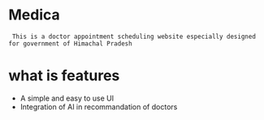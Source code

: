
# Medica
` This is a doctor appointment scheduling website especially designed for government of Himachal Pradesh`
 # what is features 
 - A simple and easy to use UI
 - Integration of AI in recommandation of doctors 
 